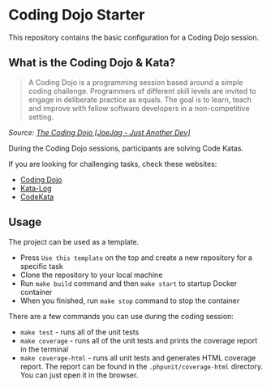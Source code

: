 # Coding Dojo Starter

This repository contains the basic configuration for a Coding Dojo session.

## What is the Coding Dojo & Kata?

> A Coding Dojo is a programming session based around a simple coding challenge. Programmers of different skill levels are invited to engage in deliberate practice as equals. The goal is to learn, teach and improve with fellow software developers in a non-competitive setting.

*Source: [The Coding Dojo [JoeJag - Just Another Dev]](https://code.joejag.com/2009/the-coding-dojo.html)*

During the Coding Dojo sessions, participants are solving Code Katas.

If you are looking for challenging tasks, check these websites:
- [Coding Dojo](https://codingdojo.org/)
- [Kata-Log](https://kata-log.rocks/index.html)
- [CodeKata](http://codekata.com/)

## Usage

The project can be used as a template.

- Press `Use this template` on the top and create a new repository for a specific task
- Clone the repository to your local machine
- Run `make build` command and then `make start` to startup Docker container
- When you finished, run `make stop` command to stop the container

There are a few commands you can use during the coding session:
- `make test` - runs all of the unit tests
- `make coverage` - runs all of the unit tests and prints the coverage report in the terminal
- `make coverage-html` - runs all unit tests and generates HTML coverage report. The report can be found in the `.phpunit/coverage-html` directory. You can just open it in the browser.
